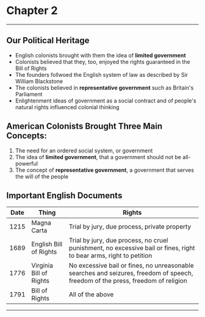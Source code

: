 # Chapter 2
---

## Our Political Heritage
- English colonists brought with them the idea of **limited government**
- Colonists believed that they, too, enjoyed the rights guaranteed in the Bill of Rights
- The founders follwoed the English system of law as described by Sir William Blackstone
- The colonists believed in **representative government** such as Britain's Parliament
- Enlightenment ideas of government as a social contract and of people's natural rights influenced colonial thinking

## American Colonists Brought Three Main Concepts:
1. The need for an ordered social system, or government
2. The idea of **limited government**, that a government should not be all-powerful
3. The concept of **representative government**, a government that serves the will of the people

## Important English Documents
| Date | Thing                   | Rights                                                                                                                          |
| ---- | ----------------------- | ------------------------------------------------------------------------------------------------------------------------------- |
| 1215 | Magna Carta             | Trial by jury, due process, private property                                                                                    |
| 1689 | English Bill of Rights  | Trial by jury, due process, no cruel punishment, no excessive bail or fines, right to bear arms, right to petition              |
| 1776 | Virginia Bill of Rights | No excessive bail or fines, no unreasonable searches and seizures, freedom of speech, freedom of the press, freedom of religion |
| 1791 | Bill of Rights          | All of the above                                                                                                                |

---

